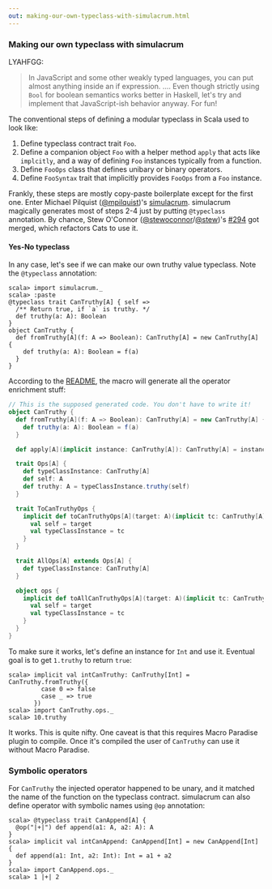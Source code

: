 ```yaml
---
out: making-our-own-typeclass-with-simulacrum.html
---
```

  
  [@stewoconnor]: https://twitter.com/stewoconnor
  [@stew]: https://github.com/stew
  [294]: https://github.com/non/cats/pull/294
  [simulacrum]: https://github.com/mpilquist/simulacrum
  [@mpilquist]: https://github.com/mpilquist

### Making our own typeclass with simulacrum

LYAHFGG:

> In JavaScript and some other weakly typed languages, you can put almost anything inside an if expression.
> .... Even though strictly using `Bool` for boolean semantics works better in Haskell, let's try and implement that JavaScript-ish behavior anyway. For fun! 

The conventional steps of defining a modular typeclass in Scala used to look like:

1. Define typeclass contract trait `Foo`.
2. Define a companion object `Foo` with a helper method `apply` that acts like `implcitly`, and a way of defining `Foo` instances typically from a function.
3. Define `FooOps` class that defines unibary or binary operators.
4. Define `FooSyntax` trait that implicitly provides `FooOps` from a `Foo` instance.

Frankly, these steps are mostly copy-paste boilerplate except for the first one.
Enter Michael Pilquist ([@mpilquist][@mpilquist])'s [simulacrum][simulacrum].
simulacrum magically generates most of steps 2-4 just by putting `@typeclass` annotation.
By chance, Stew O'Connor ([@stewoconnor][@stewoconnor]/[@stew][@stew])'s [#294][294] got merged,
which refactors Cats to use it.

#### Yes-No typeclass

In any case, let's see if we can make our own truthy value typeclass.
Note the `@typeclass` annotation:

```console:new
scala> import simulacrum._
scala> :paste
@typeclass trait CanTruthy[A] { self =>
  /** Return true, if `a` is truthy. */
  def truthy(a: A): Boolean
}
object CanTruthy {
  def fromTruthy[A](f: A => Boolean): CanTruthy[A] = new CanTruthy[A] {
    def truthy(a: A): Boolean = f(a)
  }
}
```

According to the [README][simulacrum], the macro will generate all the operator enrichment stuff:

```scala
// This is the supposed generated code. You don't have to write it!
object CanTruthy {
  def fromTruthy[A](f: A => Boolean): CanTruthy[A] = new CanTruthy[A] {
    def truthy(a: A): Boolean = f(a)
  }

  def apply[A](implicit instance: CanTruthy[A]): CanTruthy[A] = instance

  trait Ops[A] {
    def typeClassInstance: CanTruthy[A]
    def self: A
    def truthy: A = typeClassInstance.truthy(self)
  }

  trait ToCanTruthyOps {
    implicit def toCanTruthyOps[A](target: A)(implicit tc: CanTruthy[A]): Ops[A] = new Ops[A] {
      val self = target
      val typeClassInstance = tc
    }
  }

  trait AllOps[A] extends Ops[A] {
    def typeClassInstance: CanTruthy[A]
  }

  object ops {
    implicit def toAllCanTruthyOps[A](target: A)(implicit tc: CanTruthy[A]): AllOps[A] = new AllOps[A] {
      val self = target
      val typeClassInstance = tc
    }
  }
}
```

To make sure it works, let's define an instance for `Int` and use it. Eventual goal is to get `1.truthy` to return `true`:

```console
scala> implicit val intCanTruthy: CanTruthy[Int] = CanTruthy.fromTruthy({
         case 0 => false
         case _ => true
       })
scala> import CanTruthy.ops._
scala> 10.truthy
```

It works. This is quite nifty.
One caveat is that this requires Macro Paradise plugin to compile. Once it's compiled the user of `CanTruthy` can use it without Macro Paradise.

### Symbolic operators

For `CanTruthy` the injected operator happened to be unary, and it matched the name of the function on the typeclass contract. simulacrum can also define operator with symbolic names using `@op` annotation:

```console
scala> @typeclass trait CanAppend[A] {
  @op("|+|") def append(a1: A, a2: A): A
}
scala> implicit val intCanAppend: CanAppend[Int] = new CanAppend[Int] {
  def append(a1: Int, a2: Int): Int = a1 + a2
}
scala> import CanAppend.ops._
scala> 1 |+| 2
```
